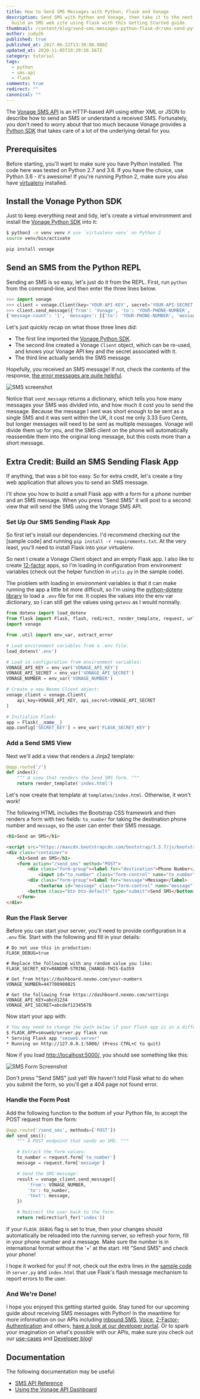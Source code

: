 ```yaml
---
title: How to Send SMS Messages with Python, Flask and Vonage
description: Send SMS with Python and Vonage, then take it to the next level and
  build an SMS web site using Flask with this Getting Started guide.
thumbnail: /content/blog/send-sms-messages-python-flask-dr/sms-send-python.png
author: judy2k
published: true
published_at: 2017-06-22T13:30:08.000Z
updated_at: 2020-11-05T19:29:56.567Z
category: tutorial
tags:
  - python
  - sms-api
  - flask
comments: true
redirect: ""
canonical: ""
---
```

The [Vonage SMS API](https://docs.nexmo.com/messaging/sms-api/api-reference) is an HTTP-based API using either XML or JSON to describe how to send an SMS or understand a received SMS. Fortunately, you don't need to worry about that too much because Vonage provides a [Python SDK](https://github.com/Vonage/vonage-python-sdk) that takes care of a lot of the underlying detail for you.

## Prerequisites

Before starting, you'll want to make sure you have Python installed. The code here was tested on Python 2.7 and 3.6. If you have the choice, use Python 3.6 - it's awesome! If you're running Python 2, make sure you also have [virtualenv](https://virtualenv.pypa.io/en/latest/installation.html) installed.

<sign-up number></sign-up>

## Install the Vonage Python SDK

Just to keep everything neat and tidy, let's create a virtual environment and install the [Vonage Python SDK](https://github.com/Vonage/vonage-python-sdk) into it:

```bash
$ python3 -m venv venv # use `virtualenv venv` on Python 2
source venv/bin/activate

pip install vonage
```

## Send an SMS from the Python REPL

Sending an SMS is so easy, let's just do it from the REPL. First, run `python` from the command-line, and then enter the three lines below.

```python
>>> import vonage
>>> client = vonage.Client(key='YOUR-API-KEY', secret='YOUR-API-SECRET')
>>> client.send_message({'from': 'Vonage', 'to': 'YOUR-PHONE-NUMBER', 'text': 'Hello world'})
{'message-count': '1', 'messages': [{'to': 'YOUR-PHONE-NUMBER', 'message-id': '0D00000039FFD940', 'status': '0', 'remaining-balance': '14.62306950', 'message-price': '0.03330000', 'network': '12345'}]}
```

Let's just quickly recap on what those three lines did:

* The first line imported the [Vonage Python SDK](https://github.com/Vonage/vonage-python-sdk).
* The second line created a Vonage `Client` object, which can be re-used, and knows your Vonage API key and the secret associated with it.
* The third line actually sends the SMS message.

Hopefully, you received an SMS message! If not, check the contents of the response, [the error messages are quite helpful](https://help.nexmo.com/hc/en-us/articles/204014733-Nexmo-SMS-Delivery-Error-Codes).

![SMS screenshot](/content/blog/how-to-send-sms-messages-with-python-flask-and-vonage/sms_received.png "SMS screenshot")

Notice that `send_message` returns a dictionary, which tells you how many messages your SMS was divided into, and how much it cost you to send the message. Because the message I sent was short enough to be sent as a single SMS and it was sent within the UK, it cost me only 3.33 Euro Cents, but longer messages will need to be sent as multiple messages. Vonage will divide them up for you, and the SMS client on the phone will automatically reassemble them into the original long message, but this costs more than a short message.

## Extra Credit: Build an SMS Sending Flask App

If anything, that was a bit too easy. So for extra credit, let's create a tiny web application that allows you to send an SMS message.

I'll show you how to build a small Flask app with a form for a phone number and an SMS message. When you press "Send SMS" it will post to a second view that will send the SMS using the Vonage SMS API.

### Set Up Our SMS Sending Flask App

So first let's install our dependencies. I'd recommend checking out the \[sample code] and running `pip install -r requirements.txt`. At the very least, you'll need to install Flask into your virtualenv.

So next I create a Vonage Client object and an empty Flask app. I also like to create [12-factor](https://12factor.net/) apps, so I'm loading in configuration from environment variables (check out the helper function in `utils.py` in the sample code).

The problem with loading in environment variables is that it can make running the app a little bit more difficult, so I'm using the [python-dotenv library](https://github.com/theskumar/python-dotenv) to load a `.env` file for me. It copies the values into the env var dictionary, so I can still get the values using `getenv` as I would normally.

```python
from dotenv import load_dotenv
from flask import Flask, flash, redirect, render_template, request, url_for
import vonage

from .util import env_var, extract_error

# Load environment variables from a .env file:
load_dotenv('.env')

# Load in configuration from environment variables:
VONAGE_API_KEY = env_var('VONAGE_API_KEY')
VONAGE_API_SECRET = env_var('VONAGE_API_SECRET')
VONAGE_NUMBER = env_var('VONAGE_NUMBER')

# Create a new Nexmo Client object:
vonage_client = vonage.Client(
    api_key=VONAGE_API_KEY, api_secret=VONAGE_API_SECRET
)

# Initialize Flask:
app = Flask(__name__)
app.config['SECRET_KEY'] = env_var('FLASK_SECRET_KEY')
```

### Add a Send SMS View

Next we'll add a view that renders a Jinja2 template:

```python
@app.route('/')
def index():
    """ A view that renders the Send SMS form. """
    return render_template('index.html')
```

Let's now create that template at `templates/index.html`. Otherwise, it won't work!

The following HTML includes the Bootstrap CSS framework and then renders a form with two fields: `to_number` for taking the destination phone number and `message`, so the user can enter their SMS message.

```html
<h1>Send an SMS</h1>

<script src="https://maxcdn.bootstrapcdn.com/bootstrap/3.3.7/js/bootstrap.min.js" integrity="sha384-Tc5IQib027qvyjSMfHjOMaLkfuWVxZxUPnCJA7l2mCWNIpG9mGCD8wGNIcPD7Txa" crossorigin="anonymous"></script>
<div class="container">
    <h1>Send an SMS</h1>
    <form action="/send_sms" method="POST">
        <div class="form-group"><label for="destination">Phone Number</label>
            <input id="to_number" class="form-control" name="to_number" type="tel" placeholder="Phone Number" /></div>
        <div class="form-group"><label for="message">Message</label>
            <textarea id="message" class="form-control" name="message" placeholder="Your message goes here"></textarea></div>
        <button class="btn btn-default" type="submit">Send SMS</button>
    </form>
</div>
```

### Run the Flask Server

Before you can start your server, you'll need to provide configuration in a `.env` file. Start with the following and fill in your details:

```
# Do not use this in production:
FLASK_DEBUG=true

# Replace the following with any random value you like:
FLASK_SECRET_KEY=RANDOM-STRING_CHANGE-THIS-Ea359

# Get from https://dashboard.nexmo.com/your-numbers
VONAGE_NUMBER=447700900025

# Get the following from https://dashboard.nexmo.com/settings
VONAGE_API_KEY=abcd1234
VONAGE_API_SECRET=abcdef12345678
```

Now start your app with:

```bash
# You may need to change the path below if your Flask app is in a different Python file:
$ FLASK_APP=smsweb/server.py flask run
* Serving Flask app "smsweb.server"
* Running on http://127.0.0.1:5000/ (Press CTRL+C to quit)
```

Now if you load <http://localhost:5000/>, you should see something like this:

![SMS Form Screenshot](/content/blog/how-to-send-sms-messages-with-python-flask-and-vonage/smsweb_send.png "SMS Form Screenshot")

Don't press "Send SMS" just yet! We haven't told Flask what to do when you submit the form, so you'll get a 404 page not found error.

### Handle the Form Post

Add the following function to the bottom of your Python file, to accept the POST request from the form:

```python
@app.route('/send_sms', methods=['POST'])
def send_sms():
    """ A POST endpoint that sends an SMS. """

    # Extract the form values:
    to_number = request.form['to_number']
    message = request.form['message']

    # Send the SMS message:
    result = vonage_client.send_message({
        'from': VONAGE_NUMBER,
        'to': to_number,
        'text': message,
    })

    # Redirect the user back to the form:
    return redirect(url_for('index'))
```

If your `FLASK_DEBUG` flag is set to true, then your changes should automatically be reloaded into the running server, so refresh your form, fill in your phone number and a message. Make sure the number is in international format without the '+' at the start. Hit "Send SMS" and check your phone!

I hope it worked for you! If not, check out the extra lines in the [sample code](https://github.com/Nexmo/nexmo-python-code-snippets/blob/master/sms/send-an-sms.py) in `server.py` and `index.html` that use Flask's flash message mechanism to report errors to the user.

### And We're Done!

I hope you enjoyed this getting started guide. Stay tuned for our upcoming guide about receiving SMS messages with Python! In the meantime for more information on our APIs including [inbound SMS](https://developer.nexmo.com/messaging/sms/building-blocks/receiving-an-sms), [Voice](https://developer.nexmo.com/voice/overview), [2-Factor-Authentication](https://developer.nexmo.com/verify/overview) and others, [have a look at our developer portal](https://developer.nexmo.com/). Or to spark your imagination on what's possible with our APIs, make sure you check out our [use-cases](https://www.nexmo.com/use-cases/) and [Developer blog](https://www.nexmo.com/blog/category/developers-2/)!

## Documentation

The following documentation may be useful:

* [SMS API Reference](https://docs.nexmo.com/messaging/sms-api/api-reference)
* [Using the Vonage API Dashboard](https://docs.nexmo.com/tools/dashboard)